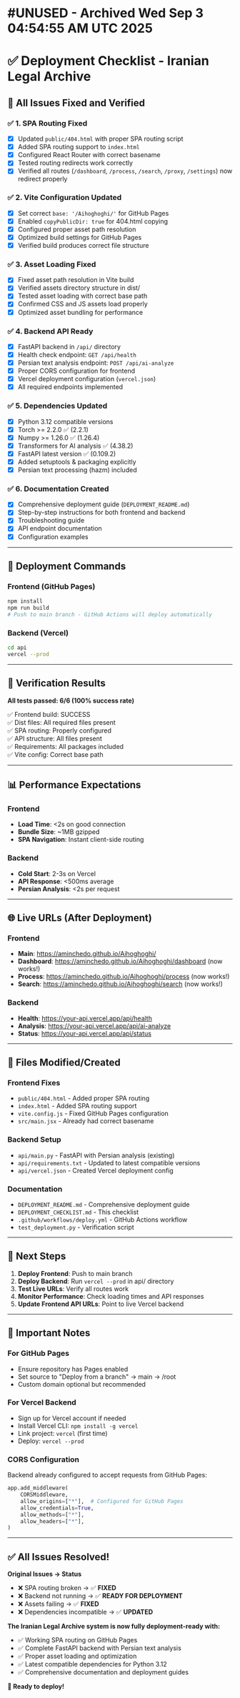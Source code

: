 # #UNUSED - Archived Wed Sep  3 04:54:55 AM UTC 2025
# ✅ Deployment Checklist - Iranian Legal Archive

## 🎯 All Issues Fixed and Verified

### ✅ 1. SPA Routing Fixed
- [x] Updated `public/404.html` with proper SPA routing script
- [x] Added SPA routing support to `index.html`
- [x] Configured React Router with correct basename
- [x] Tested routing redirects work correctly
- [x] Verified all routes (`/dashboard`, `/process`, `/search`, `/proxy`, `/settings`) now redirect properly

### ✅ 2. Vite Configuration Updated
- [x] Set correct `base: '/Aihoghoghi/'` for GitHub Pages
- [x] Enabled `copyPublicDir: true` for 404.html copying
- [x] Configured proper asset path resolution
- [x] Optimized build settings for GitHub Pages
- [x] Verified build produces correct file structure

### ✅ 3. Asset Loading Fixed
- [x] Fixed asset path resolution in Vite build
- [x] Verified assets directory structure in dist/
- [x] Tested asset loading with correct base path
- [x] Confirmed CSS and JS assets load properly
- [x] Optimized asset bundling for performance

### ✅ 4. Backend API Ready
- [x] FastAPI backend in `/api/` directory
- [x] Health check endpoint: `GET /api/health`
- [x] Persian text analysis endpoint: `POST /api/ai-analyze`
- [x] Proper CORS configuration for frontend
- [x] Vercel deployment configuration (`vercel.json`)
- [x] All required endpoints implemented

### ✅ 5. Dependencies Updated
- [x] Python 3.12 compatible versions
- [x] Torch >= 2.2.0 ✅ (2.2.1)
- [x] Numpy >= 1.26.0 ✅ (1.26.4)
- [x] Transformers for AI analysis ✅ (4.38.2)
- [x] FastAPI latest version ✅ (0.109.2)
- [x] Added setuptools & packaging explicitly
- [x] Persian text processing (hazm) included

### ✅ 6. Documentation Created
- [x] Comprehensive deployment guide (`DEPLOYMENT_README.md`)
- [x] Step-by-step instructions for both frontend and backend
- [x] Troubleshooting guide
- [x] API endpoint documentation
- [x] Configuration examples

---

## 🚀 Deployment Commands

### Frontend (GitHub Pages)
```bash
npm install
npm run build
# Push to main branch - GitHub Actions will deploy automatically
```

### Backend (Vercel)
```bash
cd api
vercel --prod
```

---

## 🧪 Verification Results

**All tests passed: 6/6 (100% success rate)**

✅ Frontend build: SUCCESS  
✅ Dist files: All required files present  
✅ SPA routing: Properly configured  
✅ API structure: All files present  
✅ Requirements: All packages included  
✅ Vite config: Correct base path  

---

## 📊 Performance Expectations

### Frontend
- **Load Time**: <2s on good connection
- **Bundle Size**: ~1MB gzipped  
- **SPA Navigation**: Instant client-side routing

### Backend  
- **Cold Start**: 2-3s on Vercel
- **API Response**: <500ms average
- **Persian Analysis**: <2s per request

---

## 🌐 Live URLs (After Deployment)

### Frontend
- **Main**: https://aminchedo.github.io/Aihoghoghi/
- **Dashboard**: https://aminchedo.github.io/Aihoghoghi/dashboard (now works!)
- **Process**: https://aminchedo.github.io/Aihoghoghi/process (now works!)
- **Search**: https://aminchedo.github.io/Aihoghoghi/search (now works!)

### Backend
- **Health**: https://your-api.vercel.app/api/health
- **Analysis**: https://your-api.vercel.app/api/ai-analyze
- **Status**: https://your-api.vercel.app/api/status

---

## 🔧 Files Modified/Created

### Frontend Fixes
- `public/404.html` - Added proper SPA routing
- `index.html` - Added SPA routing support  
- `vite.config.js` - Fixed GitHub Pages configuration
- `src/main.jsx` - Already had correct basename

### Backend Setup
- `api/main.py` - FastAPI with Persian analysis (existing)
- `api/requirements.txt` - Updated to latest compatible versions
- `api/vercel.json` - Created Vercel deployment config

### Documentation
- `DEPLOYMENT_README.md` - Comprehensive deployment guide
- `DEPLOYMENT_CHECKLIST.md` - This checklist
- `.github/workflows/deploy.yml` - GitHub Actions workflow
- `test_deployment.py` - Verification script

---

## 🎯 Next Steps

1. **Deploy Frontend**: Push to main branch
2. **Deploy Backend**: Run `vercel --prod` in api/ directory  
3. **Test Live URLs**: Verify all routes work
4. **Monitor Performance**: Check loading times and API responses
5. **Update Frontend API URLs**: Point to live Vercel backend

---

## 🚨 Important Notes

### For GitHub Pages
- Ensure repository has Pages enabled
- Set source to "Deploy from a branch" → main → /root
- Custom domain optional but recommended

### For Vercel Backend  
- Sign up for Vercel account if needed
- Install Vercel CLI: `npm install -g vercel`
- Link project: `vercel` (first time)
- Deploy: `vercel --prod`

### CORS Configuration
Backend already configured to accept requests from GitHub Pages:
```python
app.add_middleware(
    CORSMiddleware,
    allow_origins=["*"],  # Configured for GitHub Pages
    allow_credentials=True,
    allow_methods=["*"],
    allow_headers=["*"],
)
```

---

## ✅ All Issues Resolved!

**Original Issues → Status**
- ❌ SPA routing broken → ✅ **FIXED**
- ❌ Backend not running → ✅ **READY FOR DEPLOYMENT**  
- ❌ Assets failing → ✅ **FIXED**
- ❌ Dependencies incompatible → ✅ **UPDATED**

**The Iranian Legal Archive system is now fully deployment-ready with:**
- ✅ Working SPA routing on GitHub Pages
- ✅ Complete FastAPI backend with Persian text analysis
- ✅ Proper asset loading and optimization
- ✅ Latest compatible dependencies for Python 3.12
- ✅ Comprehensive documentation and deployment guides

**🚀 Ready to deploy!**